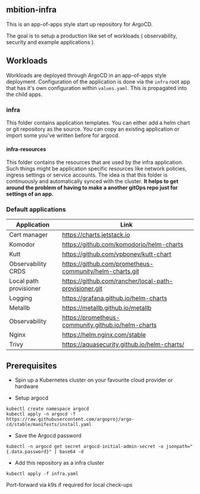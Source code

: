 ## mbition-infra

This is an app-of-apps style start up repository for ArgoCD.

The goal is to setup a production like set of workloads ( observability, security and example applications ).

## Workloads

Workloads are deployed through ArgoCD in an app-of-apps style deployment.
Configuration of the application is done via the `infra` root app that has it's own configuration within `values.yaml`. This is propagated into the child apps.

### infra

This folder contains application templates. You can either add a helm chart or git repository as the source. You can copy an existing application or import some you've written before for argocd.


#### infra-resources

This folder contains the resources that are used by the infra application. Such things might be application specific resources like network policies, ingress settings or service accounts. The idea is that this folder is continuously and automatically synced with the cluster.
**It helps to get around the problem of having to make a another gitOps repo just for settings of an app.**


### Default applications

| Application            | Link                                                    |
|------------------------|---------------------------------------------------------|
| Cert manager           | https://charts.jetstack.io                              |
| Komodor                | https://github.com/komodorio/helm-charts                |
| Kutt                   | https://github.com/vpbonev/kutt-chart                   |
| Observability CRDS     | https://github.com/prometheus-community/helm-charts.git |
| Local path provisioner | https://github.com/rancher/local-path-provisioner.git   |
| Logging                | https://grafana.github.io/helm-charts                   |
| Metallb                | https://metallb.github.io/metallb                       |
| Observability          | https://prometheus-community.github.io/helm-charts      |
| Nginx                  | https://helm.nginx.com/stable                           |
| Trivy                  | https://aquasecurity.github.io/helm-charts/             |


## Prerequisites

- Spin up a Kubernetes cluster on your favourite cloud provider or hardware

- Setup argocd

```
kubectl create namespace argocd
kubectl apply -n argocd -f https://raw.githubusercontent.com/argoproj/argo-cd/stable/manifests/install.yaml
```
- Save the Argocd password
```
kubectl -n argocd get secret argocd-initial-admin-secret -o jsonpath="{.data.password}" | base64 -d
```

- Add this repository as a infra cluster
```
kubectl apply -f infra.yaml
```
Port-forward via k9s if required for local check-ups
